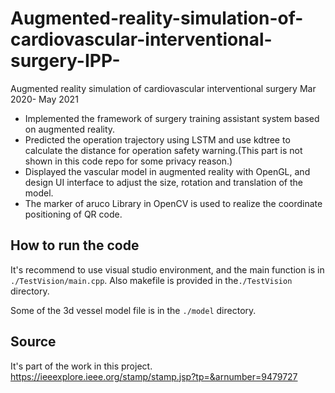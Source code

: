 # Augmented-reality-simulation-of-cardiovascular-interventional-surgery-IPP-
Augmented reality simulation of cardiovascular interventional surgery Mar 2020- May 2021


- Implemented the framework of surgery training assistant system based on augmented reality.
- Predicted the operation trajectory using LSTM and use kdtree to calculate the distance for operation safety warning.(This part is not shown in this code repo for some privacy reason.)
- Displayed the vascular model in augmented reality with OpenGL, and design UI interface to adjust the size, rotation and translation of the model.
- The marker of aruco Library in OpenCV is used to realize the coordinate positioning of QR code.


## How to run the code

It's recommend to use visual studio environment, and the main function is in `./TestVision/main.cpp`. 
Also makefile is provided in the`./TestVision` directory. 

Some of the 3d vessel model file is in the `./model` directory.


## Source
It's part of the work in this project. 
https://ieeexplore.ieee.org/stamp/stamp.jsp?tp=&arnumber=9479727
